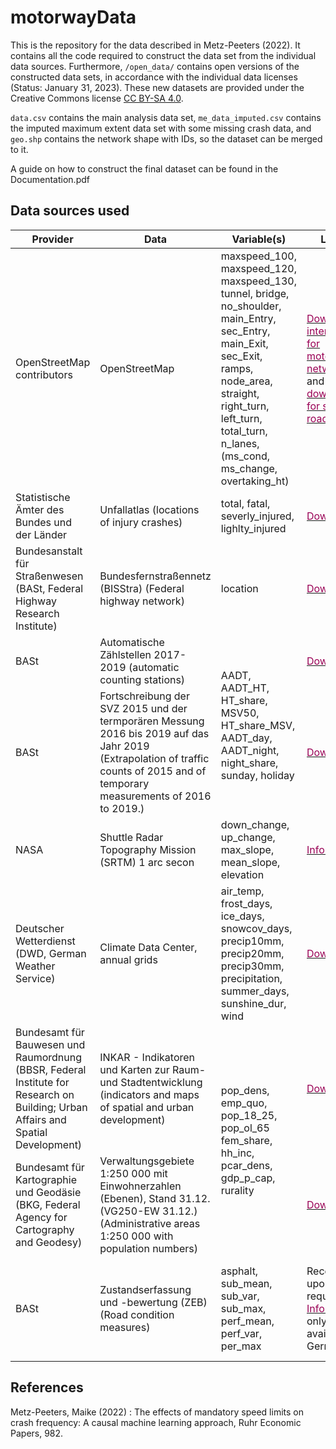 # motorwayData
This is the repository for the data described in Metz-Peeters (2022). It contains all the code required to construct the data set from the individual data sources. Furthermore, `/open_data/` contains open versions of the constructed data sets, in accordance with the individual data licenses (Status: January 31, 2023). These new datasets are provided under the Creative Commons license [CC BY-SA 4.0](https://creativecommons.org/licenses/by-sa/4.0/). 

`data.csv` contains the main analysis data set, `me_data_imputed.csv` contains the imputed maximum extent data set with some missing crash data, and `geo.shp` contains the network shape with IDs, so the dataset can be merged to it. 

A guide on how to construct the final dataset can be found in the Documentation.pdf 


## Data sources used
<table class="tg">
<thead>
  <tr>
    <th class="tg-p1nr">Provider</th>
    <th class="tg-p1nr">Data</th>
    <th class="tg-0pky">Variable(s)</th>
    <th class="tg-0pky">Links</th>
    <th class="tg-0pky">License</th>
    <th class="tg-0pky">Consequence</th>
  </tr>
</thead>
<tbody>
  <tr>
    <td class="tg-0pky">OpenStreetMap contributors</td>
    <td class="tg-0pky">OpenStreetMap</td>
    <td class="tg-sg5v">maxspeed_100, maxspeed_120, maxspeed_130, tunnel, bridge, no_shoulder, main_Entry, sec_Entry, main_Exit, sec_Exit, ramps, node_area, straight, right_turn, left_turn, total_turn, n_lanes, (ms_cond, ms_change, overtaking_ht)</td>
    <td class="tg-0pky"><a href="https://overpass-turbo.eu/" target="_blank" rel="noopener noreferrer"><span style="color:#905">Download interface for motorway network</span></a> and <a href="https://download.geofabrik.de/europe/germany.html" target="_blank" rel="noopener noreferrer"><span style="color:#905">downloads for side roads</span></a></td>
    <td class="tg-0pky"><a href="https://wiki.osmfoundation.org/wiki/Licence/Licence_and_Legal_FAQ" target="_blank" rel="noopener noreferrer"><span style="color:#905">License defined</span></a>, <a href="https://opendatacommons.org/licenses/odbl/1-0/" target="_blank" rel="noopener noreferrer"><span style="color:#905">Open Data Commons Open Database License (ODbL) v1.0</span></a></td>
    <td class="tg-0pky">Open use under attribution</td>
  </tr>
  <tr>
    <td class="tg-0pky">Statistische Ämter des Bundes und der Länder</td>
    <td class="tg-0pky">Unfallatlas (locations of injury crashes)</td>
    <td class="tg-sg5v">total, fatal, severly_injured, lighlty_injured</td>
    <td class="tg-0pky"><a href="https://unfallatlas.statistikportal.de/_opendata2022.html" target="_blank" rel="noopener noreferrer"><span style="color:#905">Downloads</span></a></td>
    <td class="tg-0pky"><a href="https://unfallatlas.statistikportal.de/_opendata2022.html" target="_blank" rel="noopener noreferrer"><span style="color:#905">License defined</span></a>, <a href="https://www.govdata.de/dl-de/by-2-0" target="_blank" rel="noopener noreferrer"><span style="color:#905">Datenlizenz Deutschland – Namensnennung – Version 2.0</span></a></td>
    <td class="tg-0pky">Open use under attribution</td>
  </tr>
  <tr>
    <td class="tg-0pky">Bundesanstalt für Straßenwesen (BASt, Federal Highway Research Institute)</td>
    <td class="tg-0pky">Bundesfernstraßennetz (BISStra) (Federal highway network)</td>
    <td class="tg-sg5v">location</td>
    <td class="tg-0pky"><a href="https://www.bast.de/DE/Verkehrstechnik/Fachthemen/Daten/Daten-BISStra.html?nn=1817946" target="_blank" rel="noopener noreferrer"><span style="color:#905">Download</span></a></td>
    <td class="tg-0pky"><a href="https://www.govdata.de/web/guest/suchen/-/details/datensatz-bundesfernstrassennetzcc7e0" target="_blank" rel="noopener noreferrer"><span style="color:#905">License defined</span></a>, <a href="http://www.gesetze-im-internet.de/geonutzv/" target="_blank" rel="noopener noreferrer"><span style="color:#905">GeoNutzV</span></a></td>
    <td class="tg-0pky">Open use under attribution</td>
  </tr>
  <tr>
    <td class="tg-0pky">BASt</td>
    <td class="tg-0pky">Automatische Zählstellen 2017-2019 (automatic counting stations)</td>
    <td class="tg-sg5v" rowspan="2"><span style="font-weight:normal">AADT, AADT_HT, HT_share, MSV50, HT_share_MSV, AADT_day, AADT_night, night_share, sunday, holiday</span><br></td>
    <td class="tg-0pky"><a href="https://www.bast.de/DE/Verkehrstechnik/Fachthemen/v2-verkehrszaehlung/zaehl_node.html;jsessionid=9BE1F5EC97952EEFAB21C06D3F0BFD7B.live11314" target="_blank" rel="noopener noreferrer"><span style="color:#905">Downloads</span></a></td>
    <td class="tg-0pky"><a href="https://www.mcloud.de/web/guest/suche/-/results/detail/6CD31C11-50E5-4DB3-A7C7-8CA9774B525B" target="_blank" rel="noopener noreferrer"><span style="color:#905">License defined</span></a>, <a href="https://www.govdata.de/dl-de/by-nc-1-0" target="_blank" rel="noopener noreferrer"><span style="color:#905">Datenlizenz Deutschland Namensnennung - Version 1.0?</span></a></td>
    <td class="tg-0pky">Open use under attribution</td>
  </tr>
  <tr>
    <td class="tg-0pky">BASt</td>
    <td class="tg-0pky">Fortschreibung der SVZ 2015 und der termporären Messung 2016 bis 2019 auf das Jahr 2019 (Extrapolation of traffic counts of 2015 and of temporary measurements of 2016 to 2019.)</td>
    <td class="tg-0pky"><a href="https://www.bast.de/DE/Statistik/Verkehrsdaten/Manuelle-Zaehlung.html" target="_blank" rel="noopener noreferrer"><span style="color:#905">Download</span></a></td>
    <td class="tg-0pky">Unclear, waiting for response</td>
    <td class="tg-0pky">Unclear</td>
  </tr>
  <tr>
    <td class="tg-0pky">NASA</td>
    <td class="tg-0pky">Shuttle Radar Topography Mission (SRTM) 1 arc secon</td>
    <td class="tg-sg5v">down_change, up_change, max_slope, mean_slope, elevation</td>
    <td class="tg-0pky"><a href="https://www2.jpl.nasa.gov/srtm/" target="_blank" rel="noopener noreferrer"><span style="color:#905">Information</span></a></td>
    <td class="tg-0pky"><a href="https://www.earthdata.nasa.gov/learn/use-data/data-use-policy" target="_blank" rel="noopener noreferrer"><span style="color:#905">License defined and text</span></a></td>
    <td class="tg-0pky">Open use</td>
  </tr>
  <tr>
    <td class="tg-0pky">Deutscher Wetterdienst   (DWD, German Weather Service)</td>
    <td class="tg-0pky">Climate Data Center, annual grids</td>
    <td class="tg-sg5v">air_temp, frost_days, ice_days, snowcov_days, precip10mm, precip20mm, precip30mm, precipitation, summer_days, sunshine_dur, wind</td>
    <td class="tg-0pky"><a href="https://opendata.dwd.de/climate_environment/CDC/grids_germany/annual/" target="_blank" rel="noopener noreferrer"><span style="color:#905">Downloads</span></a></td>
    <td class="tg-0pky"><a href="https://opendata.dwd.de/climate_environment/CDC/Terms_of_use.pdf" target="_blank" rel="noopener noreferrer"><span style="color:#905">License defined</span></a>, <a href="http://www.gesetze-im-internet.de/geonutzv/" target="_blank" rel="noopener noreferrer"><span style="color:#905">GeoNutzV</span></a></td>
    <td class="tg-0pky">Open use under attribution</td>
  </tr>
  <tr>
    <td class="tg-0pky">Bundesamt für Bauwesen und Raumordnung (BBSR, Federal Institute for Research on Building; Urban Affairs and Spatial Development)</td>
    <td class="tg-0pky">INKAR - Indikatoren und Karten zur Raum- und Stadtentwicklung (indicators and maps of spatial and urban development)</td>
    <td class="tg-sg5v" rowspan="2">pop_dens, emp_quo, pop_18_25, pop_ol_65<br>fem_share, hh_inc, pcar_dens, gdp_p_cap, rurality</td>
    <td class="tg-0pky"><a href="https://www.inkar.de/" target="_blank" rel="noopener noreferrer"><span style="color:#905">Downloads</span></a></td>
    <td class="tg-0pky"><a href="https://www.bbsr.bund.de/BBSR/DE/service/nutzungshinweise/_node.html" target="_blank" rel="noopener noreferrer"><span style="color:#905">License defined</span></a>, <a href="https://www.govdata.de/dl-de/by-2-0" target="_blank" rel="noopener noreferrer"><span style="color:#905">Datenlizenz Deutschland – Namensnennung – Version 2.0</span></a></td>
    <td class="tg-0pky">Open use under attribution</td>
  </tr>
  <tr>
    <td class="tg-0pky">Bundesamt für Kartographie und Geodäsie (BKG, Federal Agency for Cartography and Geodesy)</td>
    <td class="tg-0pky">Verwaltungsgebiete 1:250 000 mit Einwohnerzahlen (Ebenen), Stand 31.12. (VG250-EW 31.12.)  (Administrative areas 1:250 000 with population numbers)</td>
    <td class="tg-0pky"><a href="https://gdz.bkg.bund.de/index.php/default/open-data/verwaltungsgebiete-1-250-000-mit-einwohnerzahlen-stand-31-12-vg250-ew-31-12.html" target="_blank" rel="noopener noreferrer"><span style="color:#905">Download</span></a></td>
    <td class="tg-0pky"><a href="https://gdz.bkg.bund.de/index.php/default/open-data/verwaltungsgebiete-1-250-000-mit-einwohnerzahlen-stand-31-12-vg250-ew-31-12.html" target="_blank" rel="noopener noreferrer"><span style="color:#905">License defined in tab "Nutzungsbedingungen"</span></a>, <a href="https://www.govdata.de/dl-de/by-2-0" target="_blank" rel="noopener noreferrer"><span style="color:#905">Datenlizenz Deutschland – Namensnennung – Version 2.0</span></a></td>
    <td class="tg-0pky">Open use under attribution</td>
  </tr>
  <tr>
    <td class="tg-0pky">BASt</td>
    <td class="tg-0pky">Zustandserfassung und -bewertung (ZEB) (Road condition measures)</td>
    <td class="tg-sg5v">asphalt, sub_mean, sub_var, sub_max, perf_mean, perf_var, per_max</td>
    <td class="tg-0pky">Received upon request. <a href="https://bmdv.bund.de/SharedDocs/DE/Artikel/StB/zustandserfassung-und-bewertung.html" target="_blank" rel="noopener noreferrer"><span style="color:#905">Information</span></a> only available in German</td>
    <td class="tg-0pky">Individual data usage agreement prohibits sharing the data.</td>
    <td class="tg-0pky">Excluded from new data set. Code to merge this data to the open data set will be provided.</td>
  </tr>
</tbody>
</table>



## References
Metz-Peeters, Maike (2022) : The effects of mandatory speed limits on crash frequency: A causal machine learning approach, Ruhr Economic Papers, 982.

